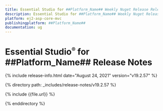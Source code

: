 ```yaml
---
title: Essential Studio for ##Platform_Name## Weekly Nuget Release Release Notes  
description: Essential Studio for ##Platform_Name## Weekly Nuget Release Release Notes  
platform: ej2-asp-core-mvc
publishingplatform: ##Platform_Name##
documentation: ug
---
```


# Essential Studio<sup style="font-size:70%">&reg;</sup> for  ##Platform_Name##  Release Notes  

{% include release-info.html date="August 24, 2021"   version="v19.2.57"  %} 

{% directory path: _includes/release-notes/v19.2.57 %}

{% include {{file.url}} %}

{% enddirectory %}
